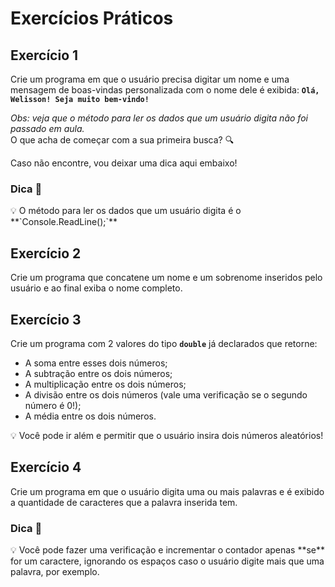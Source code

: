 ﻿# Exercícios Práticos

## Exercício 1

Crie um programa em que o usuário precisa digitar um nome e uma mensagem de boas-vindas personalizada com o nome dele é exibida: **`Olá, Welisson! Seja muito bem-vindo!`**

*Obs: veja que o método para ler os dados que um usuário digita não foi passado em aula.*  
O que acha de começar com a sua primeira busca? 🔍

Caso não encontre, vou deixar uma dica aqui embaixo!

### Dica 👀

<aside>
💡 O método para ler os dados que um usuário digita é o **`Console.ReadLine();`**
</aside>

## Exercício 2

Crie um programa que concatene um nome e um sobrenome inseridos pelo usuário e ao final exiba o nome completo.

## Exercício 3

Crie um programa com 2 valores do tipo **`double`** já declarados que retorne:
- A soma entre esses dois números;
- A subtração entre os dois números;
- A multiplicação entre os dois números;
- A divisão entre os dois números (vale uma verificação se o segundo número é 0!);
- A média entre os dois números.

<aside>
💡 Você pode ir além e permitir que o usuário insira dois números aleatórios!
</aside>

## Exercício 4

Crie um programa em que o usuário digita uma ou mais palavras e é exibido a quantidade de caracteres que a palavra inserida tem.

### Dica 👀

<aside>
💡 Você pode fazer uma verificação e incrementar o contador apenas **se** for um caractere, ignorando os espaços caso o usuário digite mais que uma palavra, por exemplo.
</aside>